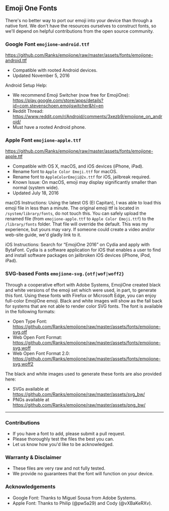 ## Emoji One Fonts

There's no better way to port our emoji into your device than through a native font.  We don't have the resources ourselves to construct fonts, so we'll depend on helpful contributions from the open source community.

### Google Font `emojione-android.ttf`
https://github.com/Ranks/emojione/raw/master/assets/fonts/emojione-android.ttf

  * Compatible with rooted Android devices.
  * Updated November 5, 2016

Android Setup Help:
* We recommend Emoji Switcher (now free for EmojiOne): https://play.google.com/store/apps/details?id=com.stevenschoen.emojiswitcher&hl=en
* Reddit Thread: https://www.reddit.com/r/Android/comments/3xezb9/emojione_on_android/
* Must have a rooted Android phone.

### Apple Font `emojione-apple.ttf`
https://github.com/Ranks/emojione/raw/master/assets/fonts/emojione-apple.ttf

  * Compatible with OS X, macOS, and iOS devices (iPhone, iPad).
  * Rename font to `Apple Color Emoji.ttf` for macOS.
  * Rename font to `AppleColorEmoji@2x.ttf` for iOS, jailbreak required.
  * Known Issue: On macOS, emoji may display significantly smaller than normal (system wide).
  * Updated July 18, 2016
  
macOS Instructions:
Using the latest OS (El Capitan), I was able to load this emoji file in less than a minute.  The original emoji ttf is located in `/system/library/fonts`, do not touch this.  You can safely upload the renamed file (from `emojione-apple.ttf` to `Apple Color Emoji.ttf`) to the `/library/fonts` folder.  That file will override the default.  This was my experience, but yours may vary.  If someone could create a video and/or web-site guide, we'd gladly link to it.

iOS Instructions:
Search for “EmojiOne 2016” on Cydia and apply with BytaFont. Cydia is a software application for iOS that enables a user to find and install software packages on jailbroken iOS devices (iPhone, iPod, iPad).

### SVG-based Fonts `emojione-svg.{otf|wof|woff2}`
Through a cooperative effort with Adobe Systems, EmojiOne created black and white versions of the emoji set which were used, in part, to generate this font. Using these fonts with Firefox or Microsoft Edge, you can enjoy full-color EmojiOne emoji. Black and white images will show as the fall back for systems that are not able to render color SVG fonts. The font is available in the following formats:

  * Open Type Font: https://github.com/Ranks/emojione/raw/master/assets/fonts/emojione-svg.otf
  * Web Open Font Format: https://github.com/Ranks/emojione/raw/master/assets/fonts/emojione-svg.woff
  * Web Open Font Format 2.0: https://github.com/Ranks/emojione/raw/master/assets/fonts/emojione-svg.woff2

The black and white images used to generate these fonts are also provided here:

  * SVGs available at https://github.com/Ranks/emojione/raw/master/assets/svg_bw/
  * PNGs available at https://github.com/Ranks/emojione/raw/master/assets/png_bw/

---
  
### Contributions
  * If you have a font to add, please submit a pull request.  
  * Please thoroughly test the files the best you can.  
  * Let us know how you'd like to be acknowledged.  

### Warranty & Disclaimer
  * These files are very raw and not fully tested.  
  * We provide no guarantees that the font will function on your device.
  
### Acknowledgements
  * Google Font: Thanks to Miguel Sousa from Adobe Systems.
  * Apple Font: Thanks to Philip (@pw5a29) and Cody (@vXBaKeRXv).
